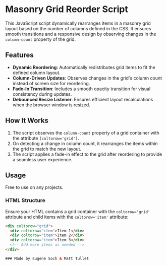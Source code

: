 # Masonry Grid Reorder Script

This JavaScript script dynamically rearranges items in a masonry grid layout based on the number of columns defined in the CSS. It ensures smooth transitions and a responsive design by observing changes in the `column-count` property of the grid.

## Features

- **Dynamic Reordering**: Automatically redistributes grid items to fit the defined column layout.
- **Column-Driven Updates**: Observes changes in the grid's column count instead of screen size for reordering.
- **Fade-In Transition**: Includes a smooth opacity transition for visual consistency during updates.
- **Debounced Resize Listener**: Ensures efficient layout recalculations when the browser window is resized.

## How It Works

1. The script observes the `column-count` property of a grid container with the attribute `[coltorow='grid']`.
2. On detecting a change in column count, it rearranges the items within the grid to match the new layout.
3. The script applies a fade-in effect to the grid after reordering to provide a seamless user experience.

## Usage

Free to use on any projects.

### HTML Structure
Ensure your HTML contains a grid container with the `coltorow='grid'` attribute and child items with the `coltorow='item'` attribute:
```html
<div coltorow="grid">
  <div coltorow="item">Item 1</div>
  <div coltorow="item">Item 2</div>
  <div coltorow="item">Item 3</div>
  <!-- Add more items as needed -->
</div>

### Made by Eugene Soch & Matt Tullet